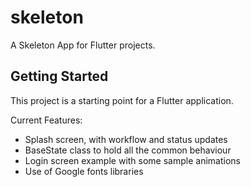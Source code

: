 # skeleton

A Skeleton App for Flutter projects.

## Getting Started

This project is a starting point for a Flutter application.

Current Features:

- Splash screen, with workflow and status updates
- BaseState class to hold all the common behaviour
- Login screen example with some sample animations
- Use of Google fonts libraries
